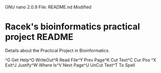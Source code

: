   GNU nano 2.0.9                                           File: README.nd                                                                                   Modified  
                                                                                                                                                                       
# Racek's bioinformatics practical project README                                                                                                                      
                                                                                                                                                                       
Details	about the Practical Project in Bioinformatics.
                                                                                                                                                                       
                                                                                                                                                                       
                                                                                                                                                                       
                                                                                                                                                                       
                                                                                                                                                                       
                                                                                                                                                                       
                                                                                                                                                                       
                                                                                                                                                                       
                                                                                                                                                                       
                                                                                                                                                                       
                                                                                                                                                                       
                                                                                                                                                                       
                                                                                                                                                                       
                                                                                                                                                                       
                                                                                                                                                                       
                                                                                                                                                                       
                                                                                                                                                                       
                                                                                                                                                                       
                                                                                                                                                                       
                                                                                                                                                                       
                                                                                                                                                                       
                                                                                                                                                                       
                                                                                                                                                                       
                                                                                                                                                                       
                                                                                                                                                                       
                                                                                                                                                                       
                                                                                                                                                                       
                                                                                                                                                                       
                                                                                                                                                                       
                                                                                                                                                                       
                                                                                                                                                                       
                                                                                                                                                                       
                                                                                                                                                                       
                                                                                                                                                                       
                                                                                                                                                                       
                                                                                                                                                                       
                                                                                                                                                                       
                                                                                                                                                                       
                                                                                                                                                                       
                                                                                                                                                                       
                                                                                                                                                                       
                                                                                                                                                                       
                                                                                                                                                                       
                                                                                                                                                                       
                                                                                                                                                                       
                                                                                                                                                                       
                                                                                                                                                                       

^G Get Help                ^O WriteOut                ^R Read File               ^Y Prev Page               ^K Cut Text                ^C Cur Pos                      
^X Exit                    ^J Justify                 ^W Where Is                ^V Next Page               ^U UnCut Text              ^T To Spell                     
